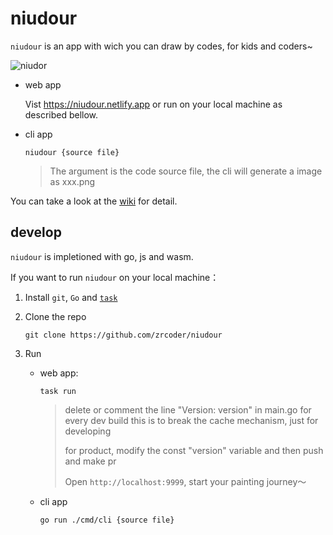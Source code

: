 # niudour

`niudour` is an app with wich you can draw by codes, for kids and coders~

![niudor](https://raw.githubusercontent.com/wiki/zrcoder/niudour/images/main.png)

- web app

    Vist <https://niudour.netlify.app> or run on your local machine as described bellow.

- cli app

    ```shell
    niudour {source file}
    ```

    > The argument is the code source file, the cli will generate a image as xxx.png

You can take a look at the [wiki](https://github.com/zrcoder/niudour/wiki) for detail.

## develop

`niudour` is impletioned with go, js and wasm.

If you want to run `niudour` on your local machine：

1. Install `git`, `Go` and [`task`](https://taskfile.dev)
2. Clone the repo

    ```shell
    git clone https://github.com/zrcoder/niudour
    ```

3. Run
    - web app:
        
        ```shell
        task run
        ```
        
        > delete or comment the line "Version: version" in main.go for every dev build
        > this is to break the cache mechanism, just for developing
        >
        > for product, modify the const "version" variable and then push and make pr
        >
        >  Open `http://localhost:9999`, start your painting journey～

    - cli app

        ```shell
        go run ./cmd/cli {source file}
        ```

